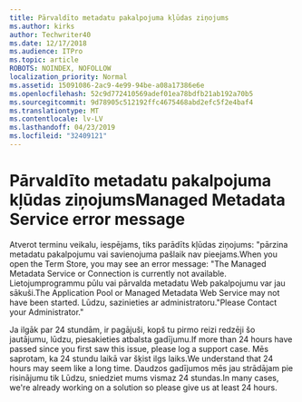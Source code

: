```yaml
---
title: Pārvaldīto metadatu pakalpojuma kļūdas ziņojums
ms.author: kirks
author: Techwriter40
ms.date: 12/17/2018
ms.audience: ITPro
ms.topic: article
ROBOTS: NOINDEX, NOFOLLOW
localization_priority: Normal
ms.assetid: 15091086-2ac9-4e99-94be-a08a17386e6e
ms.openlocfilehash: 52c9d772410569adef01ea78bdfb21ab192a70b5
ms.sourcegitcommit: 9d78905c512192ffc4675468abd2efc5f2e4baf4
ms.translationtype: MT
ms.contentlocale: lv-LV
ms.lasthandoff: 04/23/2019
ms.locfileid: "32409121"
---
```

# <a name="managed-metadata-service-error-message"></a><span data-ttu-id="47d80-102">Pārvaldīto metadatu pakalpojuma kļūdas ziņojums</span><span class="sxs-lookup"><span data-stu-id="47d80-102">Managed Metadata Service error message</span></span>

<span data-ttu-id="47d80-103">Atverot terminu veikalu, iespējams, tiks parādīts kļūdas ziņojums: "pārzina metadatu pakalpojumu vai savienojuma pašlaik nav pieejams.</span><span class="sxs-lookup"><span data-stu-id="47d80-103">When you open the Term Store, you may see an error message: "The Managed Metadata Service or Connection is currently not available.</span></span> <span data-ttu-id="47d80-104">Lietojumprogrammu pūlu vai pārvalda metadatu Web pakalpojumu var jau sākuši.</span><span class="sxs-lookup"><span data-stu-id="47d80-104">The Application Pool or Managed Metadata Web Service may not have been started.</span></span> <span data-ttu-id="47d80-105">Lūdzu, sazinieties ar administratoru."</span><span class="sxs-lookup"><span data-stu-id="47d80-105">Please Contact your Administrator."</span></span>
  
<span data-ttu-id="47d80-106">Ja ilgāk par 24 stundām, ir pagājuši, kopš tu pirmo reizi redzēji šo jautājumu, lūdzu, piesakieties atbalsta gadījumu.</span><span class="sxs-lookup"><span data-stu-id="47d80-106">If more than 24 hours have passed since you first saw this issue, please log a support case.</span></span> <span data-ttu-id="47d80-107">Mēs saprotam, ka 24 stundu laikā var šķist ilgs laiks.</span><span class="sxs-lookup"><span data-stu-id="47d80-107">We understand that 24 hours may seem like a long time.</span></span> <span data-ttu-id="47d80-108">Daudzos gadījumos mēs jau strādājam pie risinājumu tik Lūdzu, sniedziet mums vismaz 24 stundas.</span><span class="sxs-lookup"><span data-stu-id="47d80-108">In many cases, we're already working on a solution so please give us at least 24 hours.</span></span>
  

